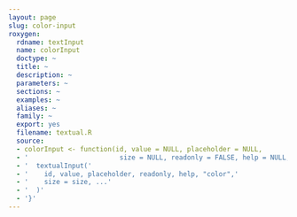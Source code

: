 ```yaml
---
layout: page
slug: color-input
roxygen:
  rdname: textInput
  name: colorInput
  doctype: ~
  title: ~
  description: ~
  parameters: ~
  sections: ~
  examples: ~
  aliases: ~
  family: ~
  export: yes
  filename: textual.R
  source:
  - colorInput <- function(id, value = NULL, placeholder = NULL,
  - '                       size = NULL, readonly = FALSE, help = NULL, ...) {'
  - '  textualInput('
  - '    id, value, placeholder, readonly, help, "color",'
  - '    size = size, ...'
  - '  )'
  - '}'
---
```


